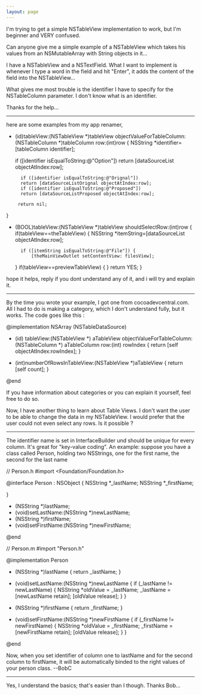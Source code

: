 ```yaml
---
layout: page
---
```


I'm trying to get a simple NSTableView implementation to work, but I'm beginner and VERY confused.

Can anyone give me a simple example of a NSTableView which takes his values from an NSMutableArray with String objects in it...

I have a NSTableView and a NSTextField. What I want to implement is whenever I type a word in the field and hit "Enter", it adds the content of the field into the NSTableView...

What gives me most trouble is the identifier I have to specify for the NSTableColumn parameter.
I don't know what is an identifier.

Thanks for the help...

----

here are some examples from my app renamer,

    
- (id)tableView:(NSTableView *)tableView objectValueForTableColumn:(NSTableColumn *)tableColumn row:(int)row
{
	NSString	*identifier=[tableColumn identifier];
	
	if ([identifier isEqualToString:@"Option"])
		return [dataSourceList objectAtIndex:row];
             
        if ([identifier isEqualToString:@"Orignal"]) 
		return [dataSourceListOrignal objectAtIndex:row];                
        if ([identifier isEqualToString:@"Proposed"])
		return [dataSourceListProposed objectAtIndex:row];
	   	
	   return nil;
}

- (BOOL)tableView:(NSTableView *)tableView shouldSelectRow:(int)row
{
	if(tableView==theTableView) {
		NSString	*itemString=[dataSourceList objectAtIndex:row];

		if ([itemString isEqualToString:@"File"]) {
			[theMainViewOutlet setContentView: filesView];
    }
    if(tableView==previewTableView) {
    }
	return YES;
}


hope it helps, reply if you dont understand any of it, and i will try and explain it.

----

By the time you wrote your example, I got one from cocoadevcentral.com. All I had to do is making a category, which I don't understand fully, but it works. The code goes like this :

    
@implementation NSArray (NSTableDataSource)

- (id)	tableView:(NSTableView *) aTableView
        objectValueForTableColumn:(NSTableColumn *) aTableColumn
        row:(int) rowIndex
{
    return [self objectAtIndex:rowIndex];
}

- (int)numberOfRowsInTableView:(NSTableView *)aTableView
{
  return [self count];
}

@end



If you have information about categories or you can explain it yourself, feel free to do so.

Now, I have another thing to learn about Table Views. I don't want the user to be able to change the data in my NSTableView. I would prefer that the user could not even select any rows. Is it possible ?

----

The identifier name is set in InterfaceBuilder und should be unique for every column. It's great for "key-value coding". An example:
suppose you have a class called Person, holding two NSStrings, one for the first name, the second for the last name

    
// Person.h
#import <Foundation/Foundation.h>


@interface Person : NSObject {
    NSString	*_lastName;
    NSString	*_firstName;

}

- (NSString *)lastName;
- (void)setLastName:(NSString *)newLastName;
- (NSString *)firstName;
- (void)setFirstName:(NSString *)newFirstName;

@end


// Person.m
#import "Person.h"


@implementation Person
- (NSString *)lastName {
    return _lastName;
}

- (void)setLastName:(NSString *)newLastName {
    if (_lastName != newLastName) {
        NSString *oldValue = _lastName;
        _lastName = [newLastName retain];
        [oldValue release];
    }
}

- (NSString *)firstName {
    return _firstName;
}

- (void)setFirstName:(NSString *)newFirstName {
    if (_firstName != newFirstName) {
        NSString *oldValue = _firstName;
        _firstName = [newFirstName retain];
        [oldValue release];
    }
}


@end

Now, when you set identifier of column one to lastName and for the second column to firstName, it will be automatically binded to the right values of your person class.
--BobC

----

Yes, I understand the basics; that's easier than I though. Thanks Bob...

